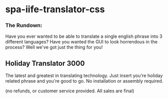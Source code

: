 # spa-iife-translator-css

### The Rundown:

Have you ever wanted to be able to translate a single english phrase into 3 different languages? Have you wanted the GUI to look horrendous in the process? Well we've got just the thing for you!

## Holiday Translator 3000

The latest and greatest in translating technology. Just insert you're holiday related phrase and you're good to go. No installation or assembly required.


(no refunds, or customer service provided. All sales are final)